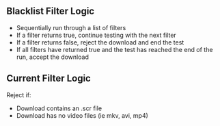 ## Blacklist Filter Logic

- Sequentially run through a list of filters
- If a filter returns true, continue testing with the next filter
- If a filter returns false, reject the download and end the test
- If all filters have returned true and the test has reached the end of the run, accept the download

## Current Filter Logic

Reject if:

- Download contains an .scr file
- Download has no video files (ie mkv, avi, mp4)
